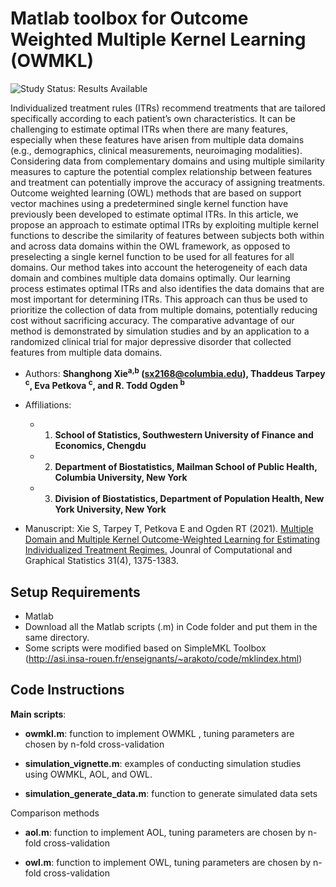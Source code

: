 # Matlab toolbox for Outcome Weighted Multiple Kernel Learning (OWMKL)

<img src="https://img.shields.io/badge/Study%20Status-Results%20Available-yellow.svg" alt="Study Status: Results Available"> 

Individualized treatment rules (ITRs) recommend treatments that are tailored specifically according to each patient’s own characteristics. It can be challenging to estimate optimal ITRs when there are many features, especially when these features have arisen from multiple data domains (e.g., demographics, clinical measurements, neuroimaging modalities). Considering data from complementary domains and using multiple similarity measures to capture the potential complex relationship between features and treatment can potentially improve the accuracy of assigning treatments. Outcome weighted learning (OWL) methods that are based on support vector machines using a predetermined single kernel function have previously been developed to estimate optimal ITRs. In this article, we propose an approach to estimate optimal ITRs by exploiting multiple kernel functions to describe the similarity of features between subjects both within and across data domains within the OWL framework, as opposed to preselecting a single kernel function to be used for all features for all domains. Our method takes into account the heterogeneity of each data domain and combines multiple data domains optimally. Our learning process estimates optimal ITRs and also identifies the data domains that are most important for determining ITRs. This approach can thus be used to prioritize the collection of data from multiple domains, potentially reducing cost without sacrificing accuracy. The comparative advantage of our method is demonstrated by simulation studies and by an application to a randomized clinical trial for major depressive disorder that collected features from multiple data domains. 


- Authors: **Shanghong Xie<sup>a,b</sup> (sx2168@columbia.edu), Thaddeus Tarpey <sup>c</sup>, Eva Petkova <sup>c</sup>, and R. Todd Ogden <sup>b</sup>**
- Affiliations:
  + 1. **School of Statistics, Southwestern University of Finance and Economics, Chengdu**
  + 2. **Department of Biostatistics, Mailman School of Public Health, Columbia University, New York**
  + 3. **Division of Biostatistics, Department of Population Health, New York University, New York**
       
- Manuscript: Xie S, Tarpey T, Petkova E and Ogden RT (2021). [Multiple Domain and Multiple Kernel Outcome-Weighted Learning for Estimating Individualized Treatment Regimes.](https://github.com/shanghongxie/INL) Jounral of Computational and Graphical Statistics 31(4), 1375-1383.   
  
## Setup Requirements
- Matlab 
- Download all the Matlab scripts (.m) in Code folder and put them in the same directory. 
- Some scripts were modified based on SimpleMKL Toolbox (http://asi.insa-rouen.fr/enseignants/~arakoto/code/mklindex.html)

## Code Instructions

**Main scripts**:

- **owmkl.m**: function to implement OWMKL , tuning parameters are chosen by n-fold cross-validation

- **simulation_vignette.m**: examples of conducting simulation studies using OWMKL, AOL, and OWL.

- **simulation_generate_data.m**: function to generate simulated data sets

Comparison methods
- **aol.m**: function to implement AOL, tuning parameters are chosen by n-fold cross-validation

- **owl.m**: function to implement OWL, tuning parameters are chosen by n-fold cross-validation

